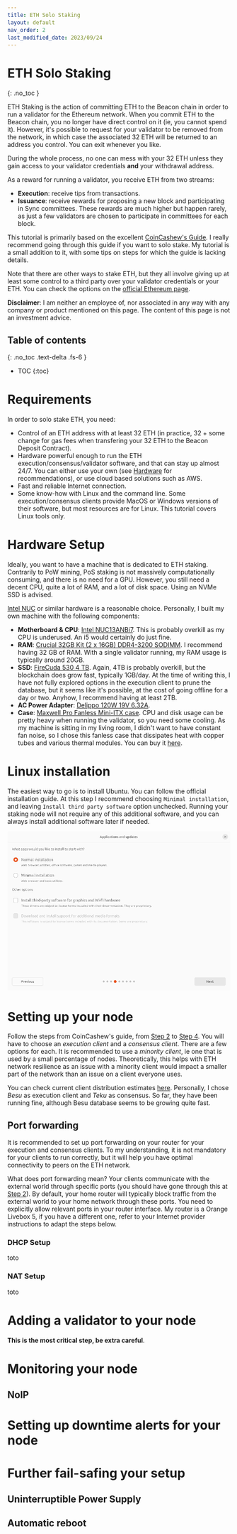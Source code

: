 ```yaml
---
title: ETH Solo Staking
layout: default
nav_order: 2
last_modified_date: 2023/09/24
---
```


# ETH Solo Staking
{: .no_toc }

ETH Staking is the action of committing ETH to the Beacon chain in order to run a validator for the Ethereum network. When you commit ETH to the Beacon chain, you no longer have direct control on it (ie, you cannot spend it). However, it's possible to request for your validator to be removed from the network, in which case the associated 32 ETH will be returned to an address you control. You can exit whenever you like.

During the whole process, no one can mess with your 32 ETH unless they gain access to your validator credentials **and** your withdrawal address.

As a reward for running a validator, you receive ETH from two streams:
- **Execution**: receive tips from transactions.
- **Issuance**: receive rewards for proposing a new block and participating in Sync committees. These rewards are much higher but happen rarely, as just a few validators are chosen to participate in committees for each block.

This tutorial is primarily based on the excellent [CoinCashew's Guide](https://www.coincashew.com/coins/overview-eth/guide-or-how-to-setup-a-validator-on-eth2-mainnet). I really recommend going through this guide if you want to solo stake. My tutorial is a small addition to it, with some tips on steps for which the guide is lacking details.

Note that there are other ways to stake ETH, but they all involve giving up at least some control to a third party over your validator credentials or your ETH. You can check the options on the [official Ethereum page](https://ethereum.org/en/staking/#how-to-stake-your-eth).

**Disclaimer**: I am neither an employee of, nor associated in any way with any company or product mentioned on this page. The content of this page is not an investment advice.

## Table of contents
{: .no_toc .text-delta .fs-6 }
- TOC
{:toc}

# Requirements

In order to solo stake ETH, you need:
- Control of an ETH address with at least 32 ETH (in practice, 32 + some change for gas fees when transfering your 32 ETH to the Beacon Deposit Contract).
- Hardware powerful enough to run the ETH execution/consensus/validator software, and that can stay up almost 24/7. You can either use your own (see [Hardware](#hardware-setup) for recommendations), or use cloud based solutions such as AWS.
- Fast and reliable Internet connection.
- Some know-how with Linux and the command line. Some execution/consensus clients provide MacOS or Windows versions of their software, but most resources are for Linux. This tutorial covers Linux tools only.

# Hardware Setup

Ideally, you want to have a machine that is dedicated to ETH staking. Contrarily to PoW mining, PoS staking is not massively computationally consuming, and there is no need for a GPU. However, you still need a decent CPU, quite a lot of RAM, and a lot of disk space. Using an NVMe SSD is advised.

[Intel NUC](https://www.intel.fr/content/www/fr/fr/products/details/nuc.html) or similar hardware is a reasonable choice. Personally, I built my own machine with the following components:
- **Motherboard & CPU**: [Intel NUC13ANBi7](https://www.intel.fr/content/www/fr/fr/products/sku/233114/intel-nuc-13-pro-board-nuc13anbi7/specifications.html). This is probably overkill as my CPU is underused. An i5 would certainly do just fine.
- **RAM**: [Crucial 32GB Kit (2 x 16GB) DDR4-3200 SODIMM](https://www.crucial.fr/memory/ddr4/ct2k16g4sfra32a). I recommend having 32 GB of RAM. With a single validator running, my RAM usage is typically around 20GB.
- **SSD**: [FireCuda 530 4 TB](https://www.seagate.com/fr/fr/products/gaming-drives/pc-gaming/firecuda-530-ssd/). Again, 4TB is probably overkill, but the blockchain does grow fast, typically 1GB/day. At the time of writing this, I have not fully explored options in the execution client to prune the database, but it seems like it's possible, at the cost of going offline for a day or two. Anyhow, I recommend having at least 2TB.
- **AC Power Adapter**: [Delippo 120W 19V 6.32A](https://www.amazon.fr/dp/B07MV6C89N?psc=1&ref=ppx_yo2ov_dt_b_product_details).
- **Case**: [Maxwell Pro Fanless Mini-ITX case](https://akasa.co.uk/update.php?tpl=product/product.detail.tpl&model=A-ITX48-M1B). CPU and disk usage can be pretty heavy when running the validator, so you need some cooling. As my machine is sitting in my living room, I didn't want to have constant fan noise, so I chose this fanless case that dissipates heat with copper tubes and various thermal modules. You can buy it [here](https://www.cartft.com/catalog/il/3459).

# Linux installation

The easiest way to go is to install Ubuntu. You can follow the official installation guide. At this step I recommend choosing `Minimal installation`, and leaving `Install third party software` option unchecked. Running your staking node will not require any of this additional software, and you can always install additional software later if needed.

![Ubuntu install options](/assets/images/ubuntu_install_options.png)

# Setting up your node

Follow the steps from CoinCashew's guide, from [Step 2](https://www.coincashew.com/coins/overview-eth/guide-or-how-to-setup-a-validator-on-eth2-mainnet/part-i-installation/step-2-configuring-node) to [Step 4](https://www.coincashew.com/coins/overview-eth/guide-or-how-to-setup-a-validator-on-eth2-mainnet/part-i-installation/step-4-installing-consensus-client). You will have to choose an *execution client* and a *consensus client*. There are a few options for each. It is recommended to use a *minority client*, ie one that is used by a small percentage of nodes. Theoretically, this helps with ETH network resilience as an issue with a minority client would impact a smaller part of the network than an issue on a client everyone uses.

You can check current client distribution estimates [here](https://clientdiversity.org/). Personally, I chose *Besu* as execution client and *Teku* as consensus. So far, they have been running fine, although Besu database seems to be growing quite fast.

## Port forwarding

It is recommended to set up port forwarding on your router for your execution and consensus clients. To my understanding, it is not mandatory for your clients to run correctly, but it will help you have optimal connectivity to peers on the ETH network.

What does port forwarding mean? Your clients communicate with the external world through specific ports (you should have gone through this at [Step 2](https://www.coincashew.com/coins/overview-eth/guide-or-how-to-setup-a-validator-on-eth2-mainnet/part-i-installation/step-2-configuring-node)). By default, your home router will typically block traffic from the external world to your home network through these ports. You need to explicitly allow relevant ports in your router interface. My router is a Orange Livebox 5, if you have a different one, refer to your Internet provider instructions to adapt the steps below.

### DHCP Setup

toto

### NAT Setup

toto

# Adding a validator to your node

**This is the most critical step, be extra careful**.

# Monitoring your node

## NoIP

# Setting up downtime alerts for your node

# Further fail-safing your setup

## Uninterruptible Power Supply

## Automatic reboot
